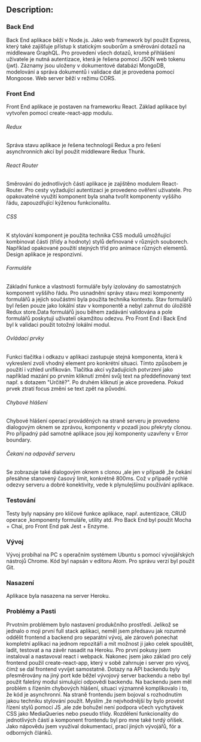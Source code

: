 ## Description:

### Back End

Back End aplikace běží v Node.js.
Jako web framework byl použit Express, který také zajišťuje přístup k statickým souborům a směrování dotazů na middleware GraphQL. Pro provedení všech dotazů, kromě přihlášení uživatele je nutná autentizace, která je řešena pomocí JSON web tokenu (jwt). Záznamy jsou uloženy v dokumentové databázi MongoDB, modelování a správa dokumentů i validace dat je provedena pomocí Mongoose.
Web server běží v režimu CORS.

### Front End

Front End aplikace je postaven na frameworku React. Základ aplikace byl vytvořen pomocí create-react-app modulu.

###### Redux

Správa stavu aplikace je řešena technologií Redux a pro řešení asynchronních akcí byl použit middleware Redux Thunk.

###### React Router

Směrování do jednotlivých částí aplikace je zajištěno modulem React-Router. Pro cesty vyžadující autentizaci je provedeno ověření uživatele. Pro opakovatelné využití komponent byla snaha tvořit komponenty vyššího řádu, zapouzdřující kýženou funkcionalitu.

###### CSS

K stylování komponent je použita technika CSS modulů umožňující kombinovat části (třídy a hodnoty) stylů definované v různých souborech. Například opakované použití stejných tříd pro animace různých elementů. Design aplikace je responzivní.

###### Formuláře

Základní funkce a vlastnosti formuláře byly izolovány do samostatných komponent vyššího řádu. Pro usnadnění správy stavu mezi komponenty formulářů a jejich součástmi byla použita technika kontextu. Stav formulářů byl řešen pouze jako lokální stav v komponentě a nebyl zahrnut do úložiště Redux store.Data formulářů jsou během zadávání validována a pole formulářů poskytují uživateli okamžitou odezvu. Pro Front End i Back End byl k validaci použit totožný lokální modul.

###### Ovládací prvky

Funkci tlačítka i odkazu v aplikaci zastupuje stejná komponenta, která k vykreslení zvolí vhodný element pro konkrétní situaci. Tímto způsobem je použití i vzhled unifikován. Tlačítka akcí vyžadujících potvrzení jako například mazání po prvním kliknutí změní svůj text na předdefinovaný text např. s dotazem "Určitě?". Po druhém kliknutí je akce provedena. Pokud prvek ztratí focus změní se text zpět na původní.

###### Chybové hlášení

Chybové hlášení operací prováděných na straně serveru je provedeno dialogovým oknem se zprávou, komponenty v pozadí jsou překryty clonou. Pro případný pád samotné aplikace jsou její komponenty uzavřeny v Error boundary.

###### Čekaní na odpověď serveru

Se zobrazuje také dialogovým oknem s clonou ,ale jen v případě ,že čekání přesáhne stanovený časový limit, konkrétně 800ms. Což v případě rychlé odezvy serveru a dobré konektivity, vede k plynulejšímu používání aplikace.

### Testování

Testy byly napsány pro klíčové funkce aplikace, např. autentizace, CRUD operace ,komponenty formuláře, utility atd. Pro Back End byl použit Mocha + Chai, pro Front End pak Jest + Enzyme.

### Vývoj

Vývoj probíhal na PC s operačním systémem Ubuntu s pomocí vývojářských nástrojů Chrome. Kód byl napsán v editoru Atom. Pro správu verzí byl použit Git.

### Nasazení

Aplikace byla nasazena na server Heroku.

### Problémy a Pasti

Prvotním problémem bylo nastavení produkčního prostředí. Jelikož se jednalo o moji první full stack aplikaci, neměl jsem předsavu jak rozumně oddělit frontend a backend pro separátní vývoj, ale zároveň ponechat kompletní aplikaci na jednom repozitáři a mít možnost ji jako celek spouštět, ladit, testovat a na závěr nasadit na Heroku. Pro první pokusy jsem instaloval a nastavoval react i webpack. Nakonec jsem jako základ pro celý frontend použil create-react-app, který v sobě zahrnuje i server pro vývoj, čímž se dal frontend vyvíjet samostatně. Dotazy na API backendu byly přesměrovány na jiný port kde běžel vývojový server backendu a nebo byl použit falešný modul simulující odpovědi backendu. Na backendu jsem měl problém s řízením chybových hlášení, situaci významně komplikovalo i to, že kód je asynchronní. Na straně frontendu jsem bojoval s rozhodnutím jakou techniku stylování použít. Myslím ,že nejvhodnější by bylo provést řízení stylů pomocí JS ,ale zde bohužel není podpora včech vychytávek CSS jako MediaQueries nebo pseudo třídy.
Rozdělení funkcionality do jednotlivých částí a komponent frontendu byl pro mne také tvrdý oříšek. Jako nápovědu jsem využíval dokumentací, prací jiných vývojářů, fór a odborných článků.
